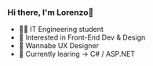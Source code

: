 ### Hi there, I'm Lorenzo👋
- 👨‍💻 IT Engineering student 
- 🔭 Interested in Front-End Dev & Design
- 📱 Wannabe UX Designer
- 🌱 Currently learing -> C# / ASP.NET
